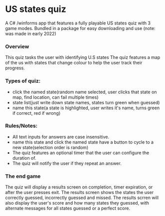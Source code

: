 <h1>US states quiz</h1>
A C# /winforms app that features a fully playable US states quiz with 3 game modes. Bundled in a package for easy downloading and use (note: was made in early 2022)

<h3>Overview</h3>
This quiz tasks the user with identifying U.S states
The quiz features a map of the us with states that change colour to help the user track their progress.

<h3>Types of quiz:</h3>
<ul>
  <li>click the named state(random name selected, user clicks that state on map, find location, can fail multiple times)</li>
  <li>state list(just write down state names, states turn green when guessed)</li>
  <li>name this state(a state is highlighted, user writes it's name, turns green if correct, red if wrong)</li>
</ul>

<h3>Rules/Notes:</h3>
<ul>
  <li>All text inputs for answers are case insensitive.</li>
  <li>name this state and click the named state have a button to cycle to a new state(selection order is random)</li>
  <li>The quiz features an optional timer that the user can configure the duration of. </li>
  <li>The quiz will notify the user if they repeat an answer.</li>
</ul>

<h3>The end game</h3>
The quiz will display a results screen on completion, timer expiration, or after the user presses exit.
The results screen shows the states the user correctly guessed, incorrectly guessed and missed.
The results scrren will also display the user's score and how many states they guessed, with alternate messages for all states guessed or a perfect score.
